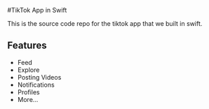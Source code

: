 #TikTok App in Swift

This is the source code repo for the tiktok app that we built in swift.

## Features
- Feed
- Explore
- Posting Videos
- Notifications
- Profiles
- More...
